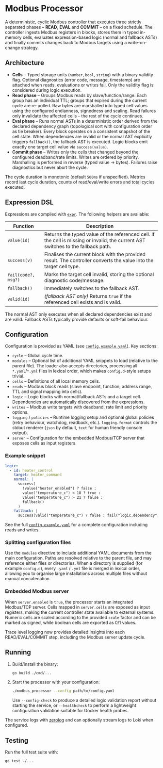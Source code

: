 # Modbus Processor

A deterministic, cyclic Modbus controller that executes three strictly separated phases – **READ**, **EVAL** and **COMMIT** – on a fixed schedule. The controller ingests Modbus registers in blocks, stores them in typed in-memory cells, evaluates expression-based logic (normal and fallback ASTs) and finally commits changes back to Modbus targets using a write-on-change strategy.

## Architecture

* **Cells** – Typed storage units (`number`, `bool`, `string`) with a binary validity flag. Optional diagnostics (error code, message, timestamp) are attached when reads, evaluations or writes fail. Only the validity flag is considered during logic execution.
* **Read phase** – Groups Modbus reads by slave/function/range. Each group has an individual TTL; groups that expired during the current cycle are re-polled. Raw bytes are marshalled into typed cell values using the configured endianness, signedness and scaling. Read failures only invalidate the affected cells – the rest of the cycle continues.
* **Eval phase** – Runs normal ASTs in a deterministic order derived from the declared dependency graph (topological sort with configuration order as tie breaker). Every block operates on a consistent snapshot of the cell state. When dependencies are invalid or the normal AST explicitly triggers `fallback()`, the fallback AST is executed. Logic blocks emit exactly one target cell value via `success(value)`.
* **Commit phase** – Writes only the cells that changed beyond the configured deadband/rate limits. Writes are ordered by priority. Marshalling is performed in reverse (typed value → bytes). Failures raise diagnostics but never abort the cycle.

The cycle duration is monotonic (default `500ms` if unspecified). Metrics record last cycle duration, counts of read/eval/write errors and total cycles executed.

## Expression DSL

Expressions are compiled with [`expr`](https://github.com/expr-lang/expr). The following helpers are available:

| Function | Description |
|----------|-------------|
| `value(id)` | Returns the typed value of the referenced cell. If the cell is missing or invalid, the current AST switches to the fallback path. |
| `success(v)` | Finalises the current block with the provided result. The controller converts the value into the target cell type. |
| `fail(code?, msg?)` | Marks the target cell invalid, storing the optional diagnostic code/message. |
| `fallback()` | Immediately switches to the fallback AST. |
| `valid(id)` | *(fallback AST only)* Returns `true` if the referenced cell exists and is valid. |

The normal AST only executes when all declared dependencies exist and are valid. Fallback ASTs typically provide defaults or soft-fail behaviour.

## Configuration

Configuration is provided as YAML (see [`config.example.yaml`](config.example.yaml)). Key sections:

* `cycle` – Global cycle time.
* `modules` – Optional list of additional YAML snippets to load (relative to the parent file). The loader also accepts directories, processing all `*.yaml`/`*.yml` files in lexical order, which makes `config.d`-style setups trivial.
* `cells` – Definitions of all local memory cells.
* `reads` – Modbus block reads (slave endpoint, function, address range, TTL and signal mapping into cells).
* `logic` – Logic blocks with normal/fallback ASTs and a target cell. Dependencies are automatically discovered from the expressions.
* `writes` – Modbus write targets with deadband, rate limit and priority options.
* `logging` / `policies` – Runtime logging setup and optional global policies (retry behaviour, watchdog, readback, etc.). `logging.format` controls the stdout renderer (`json` by default, `text` for human friendly console output).
* `server` – Configuration for the embedded Modbus/TCP server that exposes cells as input registers.

### Example snippet

```yaml
logic:
  - id: heater_control
    target: heater_command
    normal: |
      success(
        !value("heater_enabled") ? false :
        value("temperature_c") < 18 ? true :
        value("temperature_c") > 21 ? false :
        fallback()
      )
    fallback: |
      success(valid("temperature_c") ? false : fail("logic.dependency", "temperature unavailable"))
```

See the full [`config.example.yaml`](config.example.yaml) for a complete configuration including reads and writes.

### Splitting configuration files

Use the `modules` directive to include additional YAML documents from the main configuration. Paths are resolved relative to the parent file, and may reference either files or directories. When a directory is supplied (for example `config.d`), every `.yaml` / `.yml` file is merged in lexical order, allowing you to organise large installations across multiple files without manual concatenation.

### Embedded Modbus server

When `server.enabled` is `true`, the processor starts an integrated Modbus/TCP server. Cells mapped in `server.cells` are exposed as input registers, making the current controller state available to external systems. Numeric cells are scaled according to the provided `scale` factor and can be marked as signed, while boolean cells are exported as 0/1 values.

Trace level logging now provides detailed insights into each READ/EVAL/COMMIT step, including the Modbus server update cycle.

## Running

1. Build/install the binary:
   ```bash
   go build ./cmd/...
   ```
2. Start the processor with your configuration:
   ```bash
   ./modbus_processor --config path/to/config.yaml
   ```

   Use `--config-check` to produce a detailed logic validation report without starting the service, or `--healthcheck` to perform a lightweight configuration validation suitable for Docker health probes.

The service logs with [zerolog](https://github.com/rs/zerolog) and can optionally stream logs to Loki when configured.

## Testing

Run the full test suite with:

```bash
go test ./...
```
